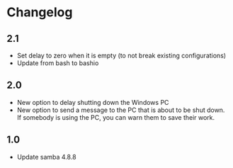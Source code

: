# Changelog

## 2.1

- Set delay to zero when it is empty (to not break existing configurations)
- Update from bash to bashio

## 2.0

- New option to delay shutting down the Windows PC
- New option to send a message to the PC that is about to be shut down. If somebody is using the PC, you can warn them to save their work.

## 1.0
- Update samba 4.8.8
